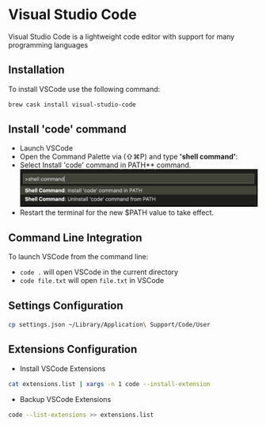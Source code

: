 # Visual Studio Code

Visual Studio Code is a lightweight code editor with support for many programming languages

## Installation

To install VSCode use the following command:

```zsh
brew cask install visual-studio-code
```

## Install 'code' command

- Launch VSCode
- Open the Command Palette via (⇧⌘P) and type **'shell command'**:
- Select Install 'code' command in PATH\*\* command.
  ![Install Code Command](/Applications/Code/images/install-code-command.png)
- Restart the terminal for the new \$PATH value to take effect.

## Command Line Integration

To launch VSCode from the command line:

- `code .` will open VSCode in the current directory
- `code file.txt` will open `file.txt` in VSCode

## Settings Configuration

```zsh
cp settings.json ~/Library/Application\ Support/Code/User
```

## Extensions Configuration

- Install VSCode Extensions

```zsh
cat extensions.list | xargs -n 1 code --install-extension
```

- Backup VSCode Extensions
```zsh
code --list-extensions >> extensions.list
```
